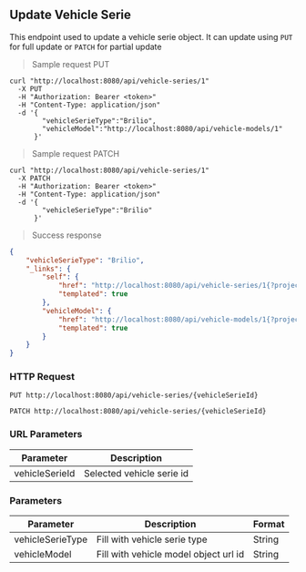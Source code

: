 ## Update Vehicle Serie

This endpoint used to update a vehicle serie object. It can update using <code>PUT</code> for full update or <code>PATCH</code> for partial update

> Sample request PUT

```shell
curl "http://localhost:8080/api/vehicle-series/1"
  -X PUT
  -H "Authorization: Bearer <token>"
  -H "Content-Type: application/json"
  -d '{
        "vehicleSerieType":"Brilio",
        "vehicleModel":"http://localhost:8080/api/vehicle-models/1"
      }'
```

> Sample request PATCH

```shell
curl "http://localhost:8080/api/vehicle-series/1"
  -X PATCH
  -H "Authorization: Bearer <token>"
  -H "Content-Type: application/json"
  -d '{
        "vehicleSerieType":"Brilio"
      }'
```

> Success response

```json
{
    "vehicleSerieType": "Brilio",
    "_links": {
        "self": {
            "href": "http://localhost:8080/api/vehicle-series/1{?projection}",
            "templated": true
        },
        "vehicleModel": {
            "href": "http://localhost:8080/api/vehicle-models/1{?projection}",
            "templated": true
        }
    }
}
```

### HTTP Request

`PUT http://localhost:8080/api/vehicle-series/{vehicleSerieId}`

`PATCH http://localhost:8080/api/vehicle-series/{vehicleSerieId}`

### URL Parameters

Parameter | Description
--------- | -----------
vehicleSerieId | Selected vehicle serie id

### Parameters

Parameter | Description | Format 
--------- | ----------- | ------ 
vehicleSerieType | Fill with vehicle serie type | String
vehicleModel | Fill with vehicle model object url id | String